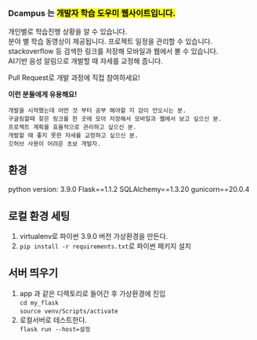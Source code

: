 ### Dcampus 는 <mark>개발자 학습 도우미 웹사이트입니다.</mark>  
개인별로 학습진행 상황을 알 수 있습니다.  
분야 별 학습 동영상이 제공됩니다. 
프로젝트 일정을 관리할 수 있습니다.  
stackoverflow 등 검색한 링크를 저장해 모바일과 웹에서 볼 수 있습니다.  
AI기반 음성 알림으로 개발할 때 자세를 교정해 줍니다.  


Pull Request로 개발 과정에 직접 참여하세요!



<b>이런 분들에게 유용해요! </b>
```
개발을 시작했는데 어떤 것 부터 공부 해야할 지 감이 안오시는 분.  
구글링할때 찾은 링크를 한 곳에 모아 저장해서 모바일과 웹에서 보고 싶으신 분.   
프로젝트 계획를 효율적으로 관리하고 싶으신 분.   
개발할 때 좋지 못한 자세를 교정하고 싶으신 분.
깃허브 사용이 어려운 초보 개발자. 
``` 
 

## 환경
python version: 3.9.0
Flask==1.1.2
SQLAlchemy==1.3.20
gunicorn==20.0.4

## 로컬 환경 세팅
1. virtualenv로 파이썬 3.9.0 버전 가상환경을 만든다.
2. `pip install -r requirements.txt`로 파이썬 패키지 설치

## 서버 띄우기
1.  app 과 같은 디렉토리로 들어간 후 가상환경에 진입   
`cd my_flask`  
`source venv/Scripts/activate`
2. 로컬서버로 테스트한다.  
`flask run --host=설정`
